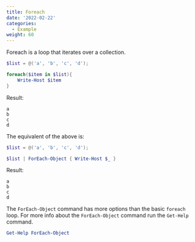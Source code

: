 ```yaml
---
title: Foreach
date: '2022-02-22'
categories:
  - Example
weight: 60
---
```


Foreach is a loop that iterates over a collection.

```powershell
$list = @('a', 'b', 'c', 'd');

foreach($item in $list){
    Write-Host $item
}
```

Result:

```
a
b
c
d
```

The equivalent of the above is:

```powershell
$list = @('a', 'b', 'c', 'd');

$list | ForEach-Object { Write-Host $_ }
```

Result:

```
a
b
c
d
```

The `ForEach-Object` command has more options than the basic `foreach` loop. For more info about the `ForEach-Object` command run the `Get-Help` command.

```powershell
Get-Help ForEach-Object
```
